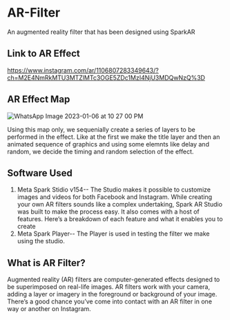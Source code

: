 # AR-Filter
An augmented reality filter that has been designed using SparkAR

## Link to AR Effect
https://www.instagram.com/ar/1106807283349643/?ch=M2E4NmRkMTU3MTZlMTc3OGE5ZDc1MzI4NjU3MDQwNzQ%3D

## AR Effect Map
![WhatsApp Image 2023-01-06 at 10 27 00 PM](https://user-images.githubusercontent.com/86001943/211068308-64f6850e-7e47-44cd-a705-7873e98c8e70.jpeg)

Using this map only, we sequenially create a series of layers to be performed in the effect. Like at the first we make the title layer and then an animated sequence of graphics and using some elemnts like delay and random, we decide the timing and random selection of the effect.


## Software Used
1. Meta Spark Stidio v154-- The Studio makes it possible to customize images and videos for both Facebook and Instagram. While creating your own AR filters sounds like a complex undertaking, Spark AR Studio was built to make the process easy. It also comes with a host of features. Here’s a breakdown of each feature and what it enables you to create
2. Meta Spark Player-- The Player is used in testing the filter we make using the studio.  

## What is AR Filter?

Augmented reality (AR) filters are computer-generated effects designed to be superimposed on real-life images. AR filters work with your camera, adding a layer or imagery in the foreground or background of your image. There’s a good chance you’ve come into contact with an AR filter in one way or another on Instagram. 

